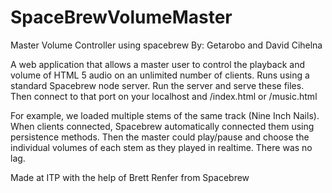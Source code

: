 # SpaceBrewVolumeMaster
Master Volume Controller using spacebrew
By: Getarobo and David Cihelna

A web application that allows a master user to control the playback and volume of HTML 5 audio on an unlimited number of clients. Runs using a standard Spacebrew node server. Run the server and serve these files. Then connect to that port on your localhost and /index.html or /music.html

For example, we loaded multiple stems of the same track (Nine Inch Nails). When clients connected, Spacebrew automatically connected them using persistence methods. Then the master could play/pause and choose the individual volumes of each stem as they played in realtime. There was no lag.

Made at ITP with the help of Brett Renfer from Spacebrew
